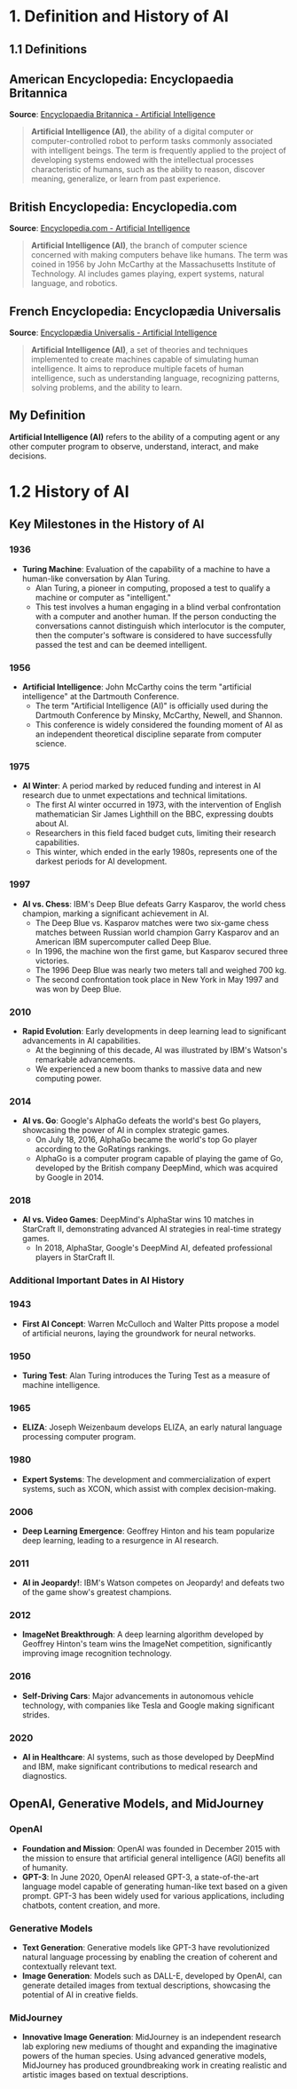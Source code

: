 # 1. Definition and History of AI 

## 1.1 Definitions

## American Encyclopedia: Encyclopaedia Britannica
**Source**: [Encyclopaedia Britannica - Artificial Intelligence](https://www.britannica.com/technology/artificial-intelligence)
> **Artificial Intelligence (AI)**, the ability of a digital computer or computer-controlled robot to perform tasks commonly associated with intelligent beings. The term is frequently applied to the project of developing systems endowed with the intellectual processes characteristic of humans, such as the ability to reason, discover meaning, generalize, or learn from past experience.

## British Encyclopedia: Encyclopedia.com
**Source**: [Encyclopedia.com - Artificial Intelligence](https://www.encyclopedia.com/computing/news-wires-white-papers-and-books/artificial-intelligence)
> **Artificial Intelligence (AI)**, the branch of computer science concerned with making computers behave like humans. The term was coined in 1956 by John McCarthy at the Massachusetts Institute of Technology. AI includes games playing, expert systems, natural language, and robotics.

## French Encyclopedia: Encyclopædia Universalis
**Source**: [Encyclopædia Universalis - Artificial Intelligence]([https://www.universalis.fr/encyclopedie/intelligence-artificielle/](https://www.universalis.fr/index/intelligence-artificielle-ia/))
> **Artificial Intelligence (AI)**, a set of theories and techniques implemented to create machines capable of simulating human intelligence. It aims to reproduce multiple facets of human intelligence, such as understanding language, recognizing patterns, solving problems, and the ability to learn.

## My Definition
**Artificial Intelligence (AI)** refers to the ability of a computing agent or any other computer program to observe, understand, interact, and make decisions.

# 1.2 History of AI

## Key Milestones in the History of AI

### 1936
- **Turing Machine**: Evaluation of the capability of a machine to have a human-like conversation by Alan Turing.
  - Alan Turing, a pioneer in computing, proposed a test to qualify a machine or computer as "intelligent."
  - This test involves a human engaging in a blind verbal confrontation with a computer and another human. If the person conducting the conversations cannot distinguish which interlocutor is the computer, then the computer's software is considered to have successfully passed the test and can be deemed intelligent.

### 1956
- **Artificial Intelligence**: John McCarthy coins the term "artificial intelligence" at the Dartmouth Conference.
  - The term "Artificial Intelligence (AI)" is officially used during the Dartmouth Conference by Minsky, McCarthy, Newell, and Shannon.
  - This conference is widely considered the founding moment of AI as an independent theoretical discipline separate from computer science.

### 1975
- **AI Winter**: A period marked by reduced funding and interest in AI research due to unmet expectations and technical limitations.
  - The first AI winter occurred in 1973, with the intervention of English mathematician Sir James Lighthill on the BBC, expressing doubts about AI.
  - Researchers in this field faced budget cuts, limiting their research capabilities.
  - This winter, which ended in the early 1980s, represents one of the darkest periods for AI development.

### 1997
- **AI vs. Chess**: IBM's Deep Blue defeats Garry Kasparov, the world chess champion, marking a significant achievement in AI.
  - The Deep Blue vs. Kasparov matches were two six-game chess matches between Russian world champion Garry Kasparov and an American IBM supercomputer called Deep Blue.
  - In 1996, the machine won the first game, but Kasparov secured three victories.
  - The 1996 Deep Blue was nearly two meters tall and weighed 700 kg.
  - The second confrontation took place in New York in May 1997 and was won by Deep Blue.

### 2010
- **Rapid Evolution**: Early developments in deep learning lead to significant advancements in AI capabilities.
  - At the beginning of this decade, AI was illustrated by IBM's Watson's remarkable advancements.
  - We experienced a new boom thanks to massive data and new computing power.

### 2014
- **AI vs. Go**: Google's AlphaGo defeats the world's best Go players, showcasing the power of AI in complex strategic games.
  - On July 18, 2016, AlphaGo became the world's top Go player according to the GoRatings rankings.
  - AlphaGo is a computer program capable of playing the game of Go, developed by the British company DeepMind, which was acquired by Google in 2014.

### 2018
- **AI vs. Video Games**: DeepMind's AlphaStar wins 10 matches in StarCraft II, demonstrating advanced AI strategies in real-time strategy games.
  - In 2018, AlphaStar, Google's DeepMind AI, defeated professional players in StarCraft II.

### Additional Important Dates in AI History

### 1943
- **First AI Concept**: Warren McCulloch and Walter Pitts propose a model of artificial neurons, laying the groundwork for neural networks.

### 1950
- **Turing Test**: Alan Turing introduces the Turing Test as a measure of machine intelligence.

### 1965
- **ELIZA**: Joseph Weizenbaum develops ELIZA, an early natural language processing computer program.

### 1980
- **Expert Systems**: The development and commercialization of expert systems, such as XCON, which assist with complex decision-making.

### 2006
- **Deep Learning Emergence**: Geoffrey Hinton and his team popularize deep learning, leading to a resurgence in AI research.

### 2011
- **AI in Jeopardy!**: IBM's Watson competes on Jeopardy! and defeats two of the game show's greatest champions.

### 2012
- **ImageNet Breakthrough**: A deep learning algorithm developed by Geoffrey Hinton's team wins the ImageNet competition, significantly improving image recognition technology.

### 2016
- **Self-Driving Cars**: Major advancements in autonomous vehicle technology, with companies like Tesla and Google making significant strides.

### 2020
- **AI in Healthcare**: AI systems, such as those developed by DeepMind and IBM, make significant contributions to medical research and diagnostics.

## OpenAI, Generative Models, and MidJourney

### OpenAI
- **Foundation and Mission**: OpenAI was founded in December 2015 with the mission to ensure that artificial general intelligence (AGI) benefits all of humanity.
- **GPT-3**: In June 2020, OpenAI released GPT-3, a state-of-the-art language model capable of generating human-like text based on a given prompt. GPT-3 has been widely used for various applications, including chatbots, content creation, and more.

### Generative Models
- **Text Generation**: Generative models like GPT-3 have revolutionized natural language processing by enabling the creation of coherent and contextually relevant text.
- **Image Generation**: Models such as DALL-E, developed by OpenAI, can generate detailed images from textual descriptions, showcasing the potential of AI in creative fields.

### MidJourney
- **Innovative Image Generation**: MidJourney is an independent research lab exploring new mediums of thought and expanding the imaginative powers of the human species. Using advanced generative models, MidJourney has produced groundbreaking work in creating realistic and artistic images based on textual descriptions.


